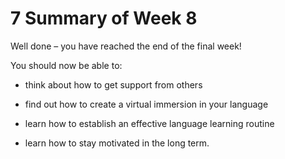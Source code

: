 # 7 Summary of Week 8


Well done – you have reached the end of the final week!

You should now be able to:

* think about how to get support from others

* find out how to create a virtual immersion in your language

* learn how to establish an effective language learning routine

* learn how to stay motivated in the long term.

